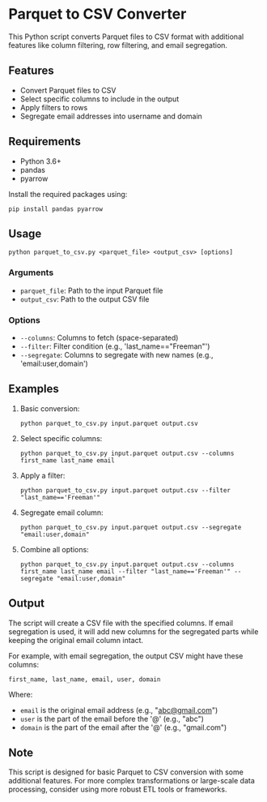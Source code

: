 # Parquet to CSV Converter

This Python script converts Parquet files to CSV format with additional features like column filtering, row filtering, and email segregation.

## Features

- Convert Parquet files to CSV
- Select specific columns to include in the output
- Apply filters to rows
- Segregate email addresses into username and domain

## Requirements

- Python 3.6+
- pandas
- pyarrow

Install the required packages using:

```
pip install pandas pyarrow
```

## Usage

```
python parquet_to_csv.py <parquet_file> <output_csv> [options]
```

### Arguments

- `parquet_file`: Path to the input Parquet file
- `output_csv`: Path to the output CSV file

### Options

- `--columns`: Columns to fetch (space-separated)
- `--filter`: Filter condition (e.g., 'last_name=="Freeman"')
- `--segregate`: Columns to segregate with new names (e.g., 'email:user,domain')

## Examples

1. Basic conversion:
   ```
   python parquet_to_csv.py input.parquet output.csv
   ```

2. Select specific columns:
   ```
   python parquet_to_csv.py input.parquet output.csv --columns first_name last_name email
   ```

3. Apply a filter:
   ```
   python parquet_to_csv.py input.parquet output.csv --filter "last_name=='Freeman'"
   ```

4. Segregate email column:
   ```
   python parquet_to_csv.py input.parquet output.csv --segregate "email:user,domain"
   ```

5. Combine all options:
   ```
   python parquet_to_csv.py input.parquet output.csv --columns first_name last_name email --filter "last_name=='Freeman'" --segregate "email:user,domain"
   ```

## Output

The script will create a CSV file with the specified columns. If email segregation is used, it will add new columns for the segregated parts while keeping the original email column intact.

For example, with email segregation, the output CSV might have these columns:
```
first_name, last_name, email, user, domain
```

Where:
- `email` is the original email address (e.g., "abc@gmail.com")
- `user` is the part of the email before the '@' (e.g., "abc")
- `domain` is the part of the email after the '@' (e.g., "gmail.com")

## Note

This script is designed for basic Parquet to CSV conversion with some additional features. For more complex transformations or large-scale data processing, consider using more robust ETL tools or frameworks.